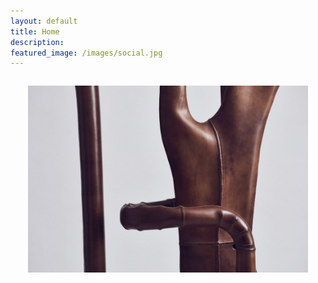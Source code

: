 ```yaml
---
layout: default
title: Home
description:
featured_image: /images/social.jpg
---
```


<div style="margin:  2em">
  <img src="/images/homepage3.jpg">
</div>
